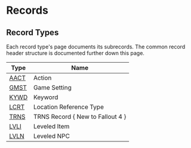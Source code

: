 Records
=======

## Record Types

Each record type's page documents its subrecords. The common record header structure is documented further down this page.

Type | Name
-----|------------
[AACT](Records/AACT.md) | Action
[GMST](Records/GMST.md) | Game Setting
[KYWD](Records/KYWD.md) | Keyword
[LCRT](Records/LCRT.md) | Location Reference Type
[TRNS](Records/TRNS.md) | TRNS Record { New to Fallout 4 }
[LVLI](Records/LVLI.md) | Leveled Item
[LVLN](Records/LVLN.md) | Leveled NPC
